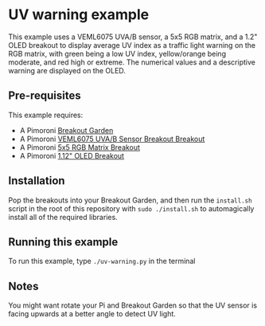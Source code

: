 # UV warning example

This example uses a VEML6075 UVA/B sensor, a 5x5 RGB matrix, and a 1.2" OLED breakout
to display average UV index as a traffic light warning on the RGB matrix, with green
being a low UV index, yellow/orange being moderate, and red high or extreme. The numerical
values and a descriptive warning are displayed on the OLED.

## Pre-requisites

This example requires:

- A Pimoroni [Breakout Garden](https://shop.pimoroni.com/products/breakout-garden-hat)
- A Pimoroni [VEML6075 UVA/B Sensor Breakout Breakout](https://shop.pimoroni.com/products/veml6075-uva-b-sensor-breakout)
- A Pimoroni [5x5 RGB Matrix Breakout](https://shop.pimoroni.com/products/5x5-rgb-matrix-breakout)
- A Pimoroni [1.12" OLED Breakout](https://shop.pimoroni.com/products/1-12-oled-breakout)

## Installation

Pop the breakouts into your Breakout Garden, and then run the `install.sh`
script in the root of this repository with `sudo ./install.sh` to automagically
install all of the required libraries.

## Running this example

To run this example, type `./uv-warning.py` in the terminal

## Notes

You might want rotate your Pi and Breakout Garden so that the UV sensor is facing 
upwards at a better angle to detect UV light.
